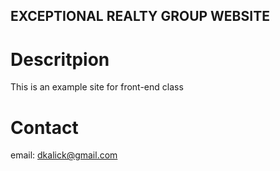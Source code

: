 EXCEPTIONAL REALTY GROUP WEBSITE
---

# Descritpion

This is an example site for front-end class

# Contact

email: dkalick@gmail.com